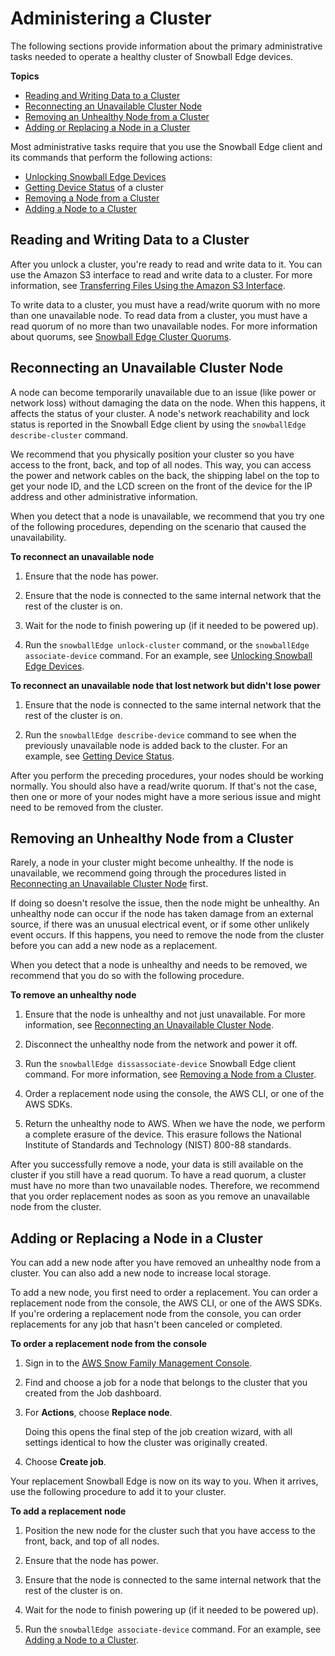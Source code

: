 # Administering a Cluster<a name="administercluster"></a>

The following sections provide information about the primary administrative tasks needed to operate a healthy cluster of Snowball Edge devices\. 

**Topics**
+ [Reading and Writing Data to a Cluster](#transfer-to-cluster)
+ [Reconnecting an Unavailable Cluster Node](#reconnectingclusternode)
+ [Removing an Unhealthy Node from a Cluster](#remove-node)
+ [Adding or Replacing a Node in a Cluster](#replacement)

Most administrative tasks require that you use the Snowball Edge client and its commands that perform the following actions:
+ [Unlocking Snowball Edge Devices](using-client-commands.md#setting-up-client)
+ [Getting Device Status](using-client-commands.md#client-status) of a cluster
+ [Removing a Node from a Cluster](using-client-commands.md#client-cluster-remove)
+ [Adding a Node to a Cluster](using-client-commands.md#client-cluster-add)

## Reading and Writing Data to a Cluster<a name="transfer-to-cluster"></a>

After you unlock a cluster, you're ready to read and write data to it\. You can use the Amazon S3 interface to read and write data to a cluster\. For more information, see [Transferring Files Using the Amazon S3 Interface](using-adapter.md)\.

To write data to a cluster, you must have a read/write quorum with no more than one unavailable node\. To read data from a cluster, you must have a read quorum of no more than two unavailable nodes\. For more information about quorums, see [Snowball Edge Cluster Quorums](UsingCluster.md#clusterquorums)\.

## Reconnecting an Unavailable Cluster Node<a name="reconnectingclusternode"></a>

A node can become temporarily unavailable due to an issue \(like power or network loss\) without damaging the data on the node\. When this happens, it affects the status of your cluster\. A node's network reachability and lock status is reported in the Snowball Edge client by using the `snowballEdge describe-cluster` command\.

We recommend that you physically position your cluster so you have access to the front, back, and top of all nodes\. This way, you can access the power and network cables on the back, the shipping label on the top to get your node ID, and the LCD screen on the front of the device for the IP address and other administrative information\.

When you detect that a node is unavailable, we recommend that you try one of the following procedures, depending on the scenario that caused the unavailability\.

**To reconnect an unavailable node**

1. Ensure that the node has power\.

1. Ensure that the node is connected to the same internal network that the rest of the cluster is on\.

1. Wait for the node to finish powering up \(if it needed to be powered up\)\.

1. Run the `snowballEdge unlock-cluster` command, or the `snowballEdge associate-device` command\. For an example, see [Unlocking Snowball Edge Devices](using-client-commands.md#setting-up-client)\.

**To reconnect an unavailable node that lost network but didn't lose power**

1. Ensure that the node is connected to the same internal network that the rest of the cluster is on\.

1. Run the `snowballEdge describe-device` command to see when the previously unavailable node is added back to the cluster\. For an example, see [Getting Device Status](using-client-commands.md#client-status)\.

After you perform the preceding procedures, your nodes should be working normally\. You should also have a read/write quorum\. If that's not the case, then one or more of your nodes might have a more serious issue and might need to be removed from the cluster\.

## Removing an Unhealthy Node from a Cluster<a name="remove-node"></a>

Rarely, a node in your cluster might become unhealthy\. If the node is unavailable, we recommend going through the procedures listed in [Reconnecting an Unavailable Cluster Node](#reconnectingclusternode) first\. 

If doing so doesn't resolve the issue, then the node might be unhealthy\. An unhealthy node can occur if the node has taken damage from an external source, if there was an unusual electrical event, or if some other unlikely event occurs\. If this happens, you need to remove the node from the cluster before you can add a new node as a replacement\.

When you detect that a node is unhealthy and needs to be removed, we recommend that you do so with the following procedure\.

**To remove an unhealthy node**

1. Ensure that the node is unhealthy and not just unavailable\. For more information, see [Reconnecting an Unavailable Cluster Node](#reconnectingclusternode)\.

1. Disconnect the unhealthy node from the network and power it off\.

1. Run the `snowballEdge dissassociate-device` Snowball Edge client command\. For more information, see [Removing a Node from a Cluster](using-client-commands.md#client-cluster-remove)\.

1. Order a replacement node using the console, the AWS CLI, or one of the AWS SDKs\.

1. Return the unhealthy node to AWS\. When we have the node, we perform a complete erasure of the device\. This erasure follows the National Institute of Standards and Technology \(NIST\) 800\-88 standards\.

After you successfully remove a node, your data is still available on the cluster if you still have a read quorum\. To have a read quorum, a cluster must have no more than two unavailable nodes\. Therefore, we recommend that you order replacement nodes as soon as you remove an unavailable node from the cluster\.

## Adding or Replacing a Node in a Cluster<a name="replacement"></a>

You can add a new node after you have removed an unhealthy node from a cluster\. You can also add a new node to increase local storage\. 

To add a new node, you first need to order a replacement\. You can order a replacement node from the console, the AWS CLI, or one of the AWS SDKs\. If you're ordering a replacement node from the console, you can order replacements for any job that hasn't been canceled or completed\.

**To order a replacement node from the console**

1. Sign in to the [AWS Snow Family Management Console](https://console.aws.amazon.com/snowfamily/home)\.

1. Find and choose a job for a node that belongs to the cluster that you created from the Job dashboard\.

1. For **Actions**, choose **Replace node**\.

   Doing this opens the final step of the job creation wizard, with all settings identical to how the cluster was originally created\.

1. Choose **Create job**\.

Your replacement Snowball Edge is now on its way to you\. When it arrives, use the following procedure to add it to your cluster\.

**To add a replacement node**

1. Position the new node for the cluster such that you have access to the front, back, and top of all nodes\.

1. Ensure that the node has power\.

1. Ensure that the node is connected to the same internal network that the rest of the cluster is on\.

1. Wait for the node to finish powering up \(if it needed to be powered up\)\.

1. Run the `snowballEdge associate-device` command\. For an example, see [Adding a Node to a Cluster](using-client-commands.md#client-cluster-add)\.